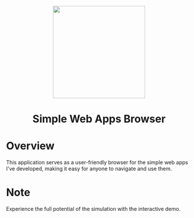 <p align="center"><img src="https://raw.githubusercontent.com/Mahmoud46/Simple-Web-Apps-Browser/1f50ed75f3286fa9c6b9783f9c91af5471cfeaf2/static/imgs/applica_brandname.svg" width=250></p>
<h1 align=center>Simple Web Apps Browser</h1>
<h1>Overview</h1>
<p>This application serves as a user-friendly browser for the simple web apps I've developed, making it easy for anyone to navigate and use them.</p>
<h1>Note</h1>
<p>Experience the full potential of the simulation with the interactive demo.</p>
